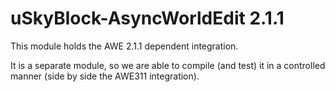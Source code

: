 # uSkyBlock-AsyncWorldEdit 2.1.1

This module holds the AWE 2.1.1 dependent integration.

It is a separate module, so we are able to compile (and test) it in a controlled manner (side by side the AWE311 integration).